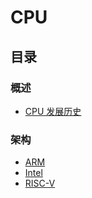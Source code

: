 # CPU

## 目录

### 概述

* [CPU 发展历史](./overview/history.md)

### 架构

* [ARM](./arm/contents.md)
* [Intel]()
* [RISC-V]()
